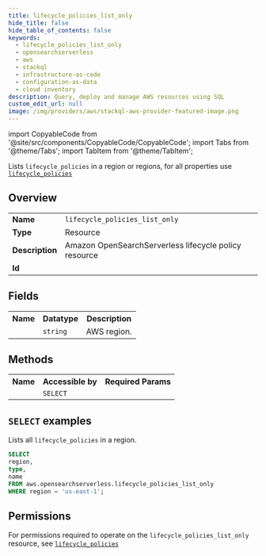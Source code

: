 ```yaml
---
title: lifecycle_policies_list_only
hide_title: false
hide_table_of_contents: false
keywords:
  - lifecycle_policies_list_only
  - opensearchserverless
  - aws
  - stackql
  - infrastructure-as-code
  - configuration-as-data
  - cloud inventory
description: Query, deploy and manage AWS resources using SQL
custom_edit_url: null
image: /img/providers/aws/stackql-aws-provider-featured-image.png
---
```


import CopyableCode from '@site/src/components/CopyableCode/CopyableCode';
import Tabs from '@theme/Tabs';
import TabItem from '@theme/TabItem';

Lists <code>lifecycle_policies</code> in a region or regions, for all properties use <a href="/providers/aws/serviceName/lifecycle_policies/"><code>lifecycle_policies</code></a>

## Overview
<table><tbody>
<tr><td><b>Name</b></td><td><code>lifecycle_policies_list_only</code></td></tr>
<tr><td><b>Type</b></td><td>Resource</td></tr>
<tr><td><b>Description</b></td><td>Amazon OpenSearchServerless lifecycle policy resource</td></tr>
<tr><td><b>Id</b></td><td><CopyableCode code="aws.opensearchserverless.lifecycle_policies_list_only" /></td></tr>
</tbody></table>

## Fields
<table><tbody><tr><th>Name</th><th>Datatype</th><th>Description</th></tr><tr><td><CopyableCode code="region" /></td><td><code>string</code></td><td>AWS region.</td></tr>
</tbody></table>

## Methods

<table><tbody>
  <tr>
    <th>Name</th>
    <th>Accessible by</th>
    <th>Required Params</th>
  </tr>
  <tr>
    <td><CopyableCode code="list_resources" /></td>
    <td><code>SELECT</code></td>
    <td><CopyableCode code="region" /></td>
  </tr>
</tbody></table>

## `SELECT` examples
Lists all <code>lifecycle_policies</code> in a region.
```sql
SELECT
region,
type,
name
FROM aws.opensearchserverless.lifecycle_policies_list_only
WHERE region = 'us-east-1';
```


## Permissions

For permissions required to operate on the <code>lifecycle_policies_list_only</code> resource, see <a href="/providers/aws/opensearchserverless/lifecycle_policies/#permissions"><code>lifecycle_policies</code></a>

